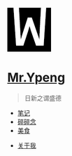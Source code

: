 ![Meizhuo logo](../img/wei-log.png)

# [Mr.Ypeng](.)

> 日新之谓盛德

- [笔记](docs/index.md)
- [碎碎念](weekly/index.md)
- [美食](food/index.md)
<!-- - [项目](project/index.md) -->
- [关于我](about.md)
